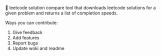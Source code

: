🚀 leetcode solution compare tool that downloads leetcode solutions for a given problem and returns a list of completion speeds. 

Ways you can contribute:

1. Give feedback
2. Add features
3. Report bugs
4. Update woki and readme



